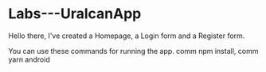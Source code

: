 # Labs---UralcanApp

Hello there, I've created a Homepage, a Login form and a Register form. 

You can use these commands for running the app.
comm npm install, comm yarn android

